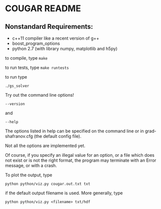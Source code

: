 COUGAR README
=============

Nonstandard Requirements:
-------------------------
* c++11 compiler like a recent version of g++
* boost_program_options
* python 2.7 (with library numpy, matplotlib and h5py)

to compile, type `make`

to run tests, type `make runtests` 

to run type

    ./gs_solver

Try out the command line options!

    --version
and

    --help
    
The options listed in help can be specified on the command line or in grad-shafranov.cfg (the default config file).

Not all the options are implemented yet.

Of course, if you specify an illegal value for an option, or a file which does not exist or is not the right format, the program may terminate with an Error message, or with a crash.

To plot the output, type

    python python/viz.py cougar.out.txt txt
    
if the default output filename is used.  More generally, type

    python python/viz.py <filename> txt/hdf
